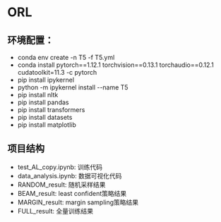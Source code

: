 # ORL


## 环境配置：

- conda env  create -n T5 -f T5.yml
- conda install pytorch==1.12.1 torchvision==0.13.1 torchaudio==0.12.1 cudatoolkit=11.3 -c pytorch
- pip install ipykernel
- python -m ipykernel install --name T5
- pip install nltk
- pip install pandas
- pip install transformers
- pip install datasets
- pip install matplotlib

## 项目结构
- test_AL_copy.ipynb: 训练代码
- data_analysis.ipynb: 数据可视化代码
- RANDOM_result: 随机采样结果
- BEAM_result: least confident策略结果
- MARGIN_result: margin sampling策略结果
- FULL_result: 全量训练结果